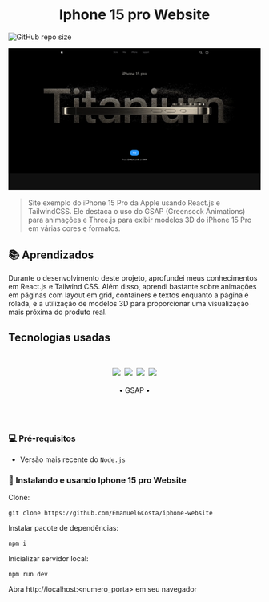 <h1 align="center"> Iphone 15 pro Website</h1>

![GitHub repo size](https://img.shields.io/github/repo-size/EmanuelGCosta/iphone-website?style=for-the-badge)

<img src="public\assets\images\readme-hero.png" alt="Exemplo imagem">



> Site exemplo do iPhone 15 Pro da Apple usando React.js e TailwindCSS. Ele destaca o uso do GSAP (Greensock Animations) para animações e Three.js para exibir modelos 3D do iPhone 15 Pro em várias cores e formatos.

## 📚 Aprendizados
Durante o desenvolvimento deste projeto, aprofundei meus conhecimentos em React.js e Tailwind CSS. Além disso, aprendi bastante sobre animações em páginas com layout em grid, containers e textos enquanto a página é rolada, e a utilização de modelos 3D para proporcionar uma visualização mais próxima do produto real.

## Tecnologias usadas
&nbsp;
<div align="center">
<img src="https://img.shields.io/badge/Vue.js-35495E?style=for-the-badge&logo=vue.js&logoColor=4FC08D" width=/>&nbsp;
<img src="https://img.shields.io/badge/React-20232A?style=for-the-badge&logo=react&logoColor=61DAFB" />&nbsp;
<img src="https://img.shields.io/badge/Tailwind_CSS-38B2AC?style=for-the-badge&logo=tailwind-css&logoColor=white"/>&nbsp;
<img src="https://a11ybadges.com/badge?logo=threedotjs" width=150/>
</div>
&nbsp;
<div align="center">
• GSAP • 
</div>

&nbsp;
---

### 💻 Pré-requisitos

- Versão mais recente do `Node.js`

### 🚀 Instalando e usando Iphone 15 pro Website

Clone:

```
git clone https://github.com/EmanuelGCosta/iphone-website
```

Instalar pacote de dependências:
```
npm i
```

Inicializar servidor local:
```
npm run dev
```
Abra http://localhost:<numero_porta> em seu navegador

